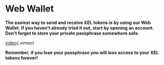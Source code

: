 <!-- TITLE: Web Wallet -->
<!-- SUBTITLE: A quick summary of Web Wallet -->

# Web Wallet
**The easiest way to send and receive XEL tokens is by using our Web Wallet. If you haven’t already tried it out, start by opening an account. Don't forget to store your private passphrase somewhere safe.**

[video](https://vimeo.com/271248976){.vimeo}

 **Remember, if you lose your passphrase you will lose access to your XEL tokens forever!**